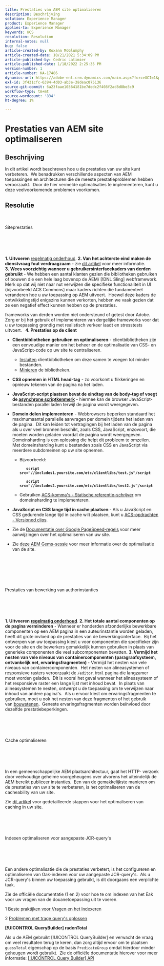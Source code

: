 ```yaml
---
title: Prestaties van AEM site optimaliseren
description: Beschrijving
solution: Experience Manager
product: Experience Manager
applies-to: Experience Manager
keywords: KCS
resolution: Resolution
internal-notes: null
bug: false
article-created-by: Roxann McGlumphy
article-created-date: 10/21/2021 5:34:09 PM
article-published-by: Cedric Latimier
article-published-date: 1/18/2022 2:25:35 PM
version-number: 1
article-number: KA-17486
dynamics-url: https://adobe-ent.crm.dynamics.com/main.aspx?forceUCI=1&pagetype=entityrecord&etn=knowledgearticle&id=a788e014-9532-ec11-b6e5-000d3a5ba97a
exl-id: 3f431cfc-6394-4d03-ab3e-38deac075136
source-git-commit: 6a23faae10364181be7dedc2f408f2ad8d8be3c9
workflow-type: tm+mt
source-wordcount: '834'
ht-degree: 1%

---
```


# Prestaties van AEM site optimaliseren

## Beschrijving


In dit artikel wordt beschreven hoe u de prestaties van uw site kunt verbeteren.  We benadrukken verschillende aspecten van AEM toepassingen en architecturen die de meeste prestatieproblemen hebben veroorzaakt.  Door de hier vermelde optimalisaties te implementeren, kunt u deze veelvoorkomende problemen voorkomen.


## Resolutie

<br><br>Siteprestaties<br><br><br><br> <br><br>
<b>1. Uitvoeren </b>[regelmatig onderhoud](https://helpx.adobe.com/experience-manager/kb/AEM6-Maintenance-Guide.html).
<b>2. Van het achterste eind maken de dienstvraag fout verdraagzaam</b> - zie [dit artikel](https://helpx.adobe.com/experience-manager/kb/backend-web-service-call-blocking-threads-AEM.html) voor meer informatie.
<b>3. Wees voorzichtig wanneer u gebruikersinterfacekaders van derden gebruikt</b> - We hebben een aantal klanten gezien die bibliotheken gebruiken of bouwen die een hele laag bovenop de AEM/ [!DNL Sling] webframework.  Merk op dat wij niet naar nut verwijzen die specifieke functionaliteit in UI (bijvoorbeeld ACS Commons) maar kaders richten die fundamenteel veranderen hoe u uw toepassing op AEM uitvoert.  Hoewel deze kaders de ontwikkelingstijd enigszins kunnen verkorten, hebben we vaak gezien dat ze een negatief effect kunnen hebben op de prestaties.

frameworks van derden worden niet ondersteund of getest door Adobe.  Zorg er bij het gebruik of implementeren van dergelijke frameworks voor dat u uw toepassing grondig met realistisch verkeer laadt en stresstests uitvoert.  
<b>4. Prestaties op de client</b>

- <b>Clientbibliotheken gebruiken en optimaliseren</b> - clientbibliotheken zijn een eenvoudige manier om het beheer en de optimalisatie van CSS- en JavaScript-code op uw site te centraliseren.

   - [Insluiten](https://helpx.adobe.com/experience-manager/6-3/sites/developing/using/clientlibs.html) clientbibliotheken om deze samen te voegen tot minder bestanden.
   - [Minieren](https://helpx.adobe.com/experience-manager/6-3/sites/developing/using/clientlibs.html) de bibliotheken.
- <b>CSS opnemen in HTML head-tag</b> - zo voorkomt u flikkeringen en opnieuw tekenen van de pagina na het laden.
- <b>JavaScript-script plaatsen bevat de eindtag van de body-tag of voegt de [asynchrone scriptkenmerk](https://github.com/nateyolles/aem-clientlib-async)</b> - hiermee kan de browser JavaScript-bestanden parallel laden terwijl de pagina wordt weergegeven.
- <b>Domein delen implementeren</b> - Webbrowsers beperken standaard het maximumaantal parallelle aanvragen per domein tijdens het laden van de pagina.  Dit kan leiden tot vertragingen bij het laden van de pagina als u over veel bronnen beschikt, zoals CSS, JavaScript, enzovoort, die moeten worden geladen voordat de pagina wordt weergegeven.  Domeinsharding is een oplossing die helpt dit probleem te omzeilen.  Met domeinsharding kunt u bestanden zoals CSS en JavaScript via meerdere subdomeinen op uw site opnemen.

   - Bijvoorbeeld:

      <b>

      ```
         script src="//includes1.yoursite.com/etc/clientlibs/test.js"/script
      
         script src="//includes2.yoursite.com/etc/clientlibs/test2.js"/script
      ```


      </b>
   - Gebruiken [ACS-komma&#39;s - Statische referentie-schrijver](https://adobe-consulting-services.github.io/acs-aem-commons/features/utils-and-apis/static-reference-rewriter/index.html) om domeinsharding te implementeren.
- <b>JavaScript en CSS lange tijd in cache plaatsen </b>- Als u JavaScript en CSS gedurende lange tijd in cache wilt plaatsen, kunt u [ACS-opdrachten - Versioned clips](https://adobe-consulting-services.github.io/acs-aem-commons/features/versioned-clientlibs/index.html).
- Zie de [Documentatie over Google PageSpeed-regels](https://developers.google.com/speed/docs/insights/rules) voor meer aanwijzingen over het optimaliseren van uw site.
- Zie [deze AEM Gems-sessie](https://docs.adobe.com/ddc/en/gems/aem-web-performance.html) voor meer informatie over de optimalisatie van de site.

<br><br><br><br> <br><br>Prestaties van bewerking van authorinstanties<br><br><br><br> <br><br>
<b>1. Uitvoeren [regelmatig onderhoud](https://helpx.adobe.com/experience-manager/kb/AEM6-Maintenance-Guide.html)</b>.
<b>2. Het totale aantal componenten op de pagina verminderen</b> - Wanneer er honderden afzonderlijke bewerkbare componenten op een AEM pagina in een auteurinstantie worden geladen, heeft dit grote invloed op de prestaties van de bewerkingsinterface.  Bij het ontwerpen van uw toepassing kiest u voor componenten die specifieker zijn voor de site en die bewerkers gemakkelijk kunnen gebruiken in plaats van generieke componenten die veel subcomponenten bevatten.
<b>3. Vermijd het nesten van vele niveaus van containercomponenten (paragraafsysteem, ontvankelijk net, ervaringsfragmenten) -</b> Vermijd het nesten van vele niveaus van containercomponenten.  Het nesten van alineasystemen of responsieve rasters veroorzaakt de `/editor.html` pagina die langzamer moet worden geladen.  Dit is vooral het geval wanneer het alineasysteem of het responsieve raster een lange lijst met inhoud bevat.  In plaats van alineasystemen te nesten, ontwerpt u de toepassing om te verwijzen naar inhoud van andere pagina&#39;s.  Als u ervoor kiest om ervaringsfragmenten te gebruiken, moet u ook het nesten van deze fragmenten of het gebruik van [bouwstenen](https://helpx.adobe.com/experience-manager/kt/sites/using/building-blocks-experience-fragment-feature-video-use.html).  Geneste ervaringsfragmenten worden beïnvloed door dezelfde prestatiebeperkingen.
<br><br><br><br> <br><br>Cache optimaliseren<br><br><br><br> <br><br>
In een gemeenschappelijke AEM plaatsarchitectuur, gaat het HTTP- verzoek door veelvoudige geheime voorgeheugens over alvorens het uiteindelijk de AEM bereikt publiceer instanties.  Een van de gemakkelijkste manieren om de prestaties van uw site te verbeteren, is het optimaliseren van de cacheability van uw site.

Zie [dit artikel](https://helpx.adobe.com/experience-manager/kb/optimizing-aem-site-caches.html) voor gedetailleerde stappen voor het optimaliseren van caching in uw site.
<br><br><br><br> <br><br>Indexen optimaliseren voor aangepaste JCR-query&#39;s<br><br><br><br> <br><br>
Een andere optimalisatie die de prestaties verbetert, is het configureren en optimaliseren van Oak-indexen voor uw aangepaste JCR-query&#39;s.  Als u JCR-query&#39;s binnen uw toepassing gebruikt, is dit doorgaans een verplichte taak.

Zie de officiële documentatie (1 en 2) voor hoe te om indexen van het Eak voor uw vragen van de douanetoepassing uit te voeren.

1 [Beste praktijken voor Vragen en het Indexeren](https://experienceleague.adobe.com/docs/experience-manager-65/deploying/practices/best-practices-for-queries-and-indexing.html?lang=en)

2 [Problemen met trage query&#39;s oplossen](https://experienceleague.adobe.com/docs/experience-manager-65/developing/bestpractices/troubleshooting-slow-queries.html?lang=en)



<b>[!UICONTROL QueryBuilder] radenTotal</b>

Als u de AEM gebruikt [!UICONTROL QueryBuilder] en verwacht de vraag om veel resultaten terug te keren, dan zorg altijd ervoor om te plaatsen `guessTotal` eigenschap op de basis `PredicateGroup` omdat hierdoor minder geheugen wordt gebruikt.  Zie de officiële documentatie hierover voor meer informatie: [[!UICONTROL Query Builder] API](https://experienceleague.adobe.com/docs/experience-manager-65/developing/platform/query-builder/querybuilder-api.html?lang=en#using-p-guesstotal-to-return-the-results)
